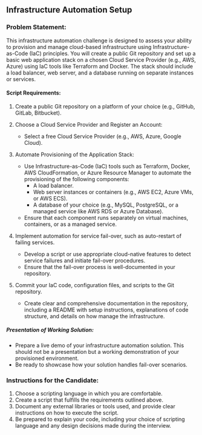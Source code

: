 ## Infrastructure Automation Setup
### Problem Statement:
This infrastructure automation challenge is designed to assess your ability to provision and manage cloud-based infrastructure using Infrastructure-as-Code (IaC) 
principles. 
You will create a public Git repository and set up a basic web application stack on a chosen Cloud Service Provider (e.g., AWS, Azure) using IaC tools like Terraform and Docker. 
The stack should include a load balancer, web server, and a database running on separate instances or services.

#### Script Requirements:

1. Create a public Git repository on a platform of your choice (e.g., GitHub, GitLab, Bitbucket).
2. Choose a Cloud Service Provider and Register an Account:
   * Select a free Cloud Service Provider (e.g., AWS, Azure, Google Cloud).
3. Automate Provisioning of the Application Stack:

   * Use Infrastructure-as-Code (IaC) tools such as Terraform, Docker, AWS CloudFormation, or Azure Resource Manager to automate the provisioning of the following components:
      * A load balancer.
      * Web server instances or containers (e.g., AWS EC2, Azure VMs, or AWS ECS).
      * A database of your choice (e.g., MySQL, PostgreSQL, or a managed service like AWS RDS or Azure Database).
   * Ensure that each component runs separately on virtual machines, containers, or as a managed service.

4. Implement automation for service fail-over, such as auto-restart of failing services.
   * Develop a script or use appropriate cloud-native features to detect service failures and initiate fail-over procedures.
   * Ensure that the fail-over process is well-documented in your repository.

5. Commit your IaC code, configuration files, and scripts to the Git repository.
   * Create clear and comprehensive documentation in the repository, including a README with setup instructions, explanations of code structure, and details on how manage the infrastructure.

##### Presentation of Working Solution:

   * Prepare a live demo of your infrastructure automation solution. This should not be a presentation but a working demonstration of your provisioned environment.
   * Be ready to showcase how your solution handles fail-over scenarios.

### Instructions for the Candidate:

1. Choose a scripting language in which you are comfortable.
2. Create a script that fulfills the requirements outlined above.
3. Document any external libraries or tools used, and provide clear instructions on how to execute the script.
4. Be prepared to explain your code, including your choice of scripting language and any design decisions made during the interview.